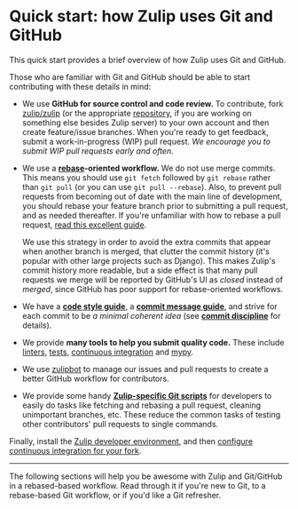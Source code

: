 # Quick start: how Zulip uses Git and GitHub

This quick start provides a brief overview of how Zulip uses Git and GitHub.

Those who are familiar with Git and GitHub should be able to start contributing
with these details in mind:

- We use **GitHub for source control and code review.** To contribute, fork
  [zulip/zulip][github-zulip-zulip] (or the appropriate
  [repository][github-zulip], if you are working on something else besides
  Zulip server) to your own account and then create feature/issue branches.
  When you're ready to get feedback, submit a work-in-progress (WIP) pull
  request. _We encourage you to submit WIP pull requests early and often._

- We use a **[rebase][gitbook-rebase]-oriented workflow.** We do not use merge
  commits. This means you should use `git fetch` followed by `git rebase`
  rather than `git pull` (or you can use `git pull --rebase`). Also, to prevent
  pull requests from becoming out of date with the main line of development,
  you should rebase your feature branch prior to submitting a pull request, and
  as needed thereafter. If you're unfamiliar with how to rebase a pull request,
  [read this excellent guide][github-rebase-pr].

  We use this strategy in order to avoid the extra commits that appear
  when another branch is merged, that clutter the commit history (it's
  popular with other large projects such as Django). This makes
  Zulip's commit history more readable, but a side effect is that many
  pull requests we merge will be reported by GitHub's UI as _closed_
  instead of _merged_, since GitHub has poor support for
  rebase-oriented workflows.

- We have a **[code style guide][zulip-rtd-code-style]**, a **[commit message
  guide][zulip-rtd-commit-messages]**, and strive for each commit to be _a
  minimal coherent idea_ (see **[commit
  discipline][zulip-rtd-commit-discipline]** for details).

- We provide **many tools to help you submit quality code.** These include
  [linters][zulip-rtd-lint-tools], [tests][zulip-rtd-testing], [continuous
  integration][continuous-integration] and [mypy][zulip-rtd-mypy].

- We use [zulipbot][zulip-rtd-zulipbot-usage] to manage our issues and
  pull requests to create a better GitHub workflow for contributors.

- We provide some handy **[Zulip-specific Git scripts][zulip-rtd-zulip-tools]**
  for developers to easily do tasks like fetching and rebasing a pull
  request, cleaning unimportant branches, etc. These reduce the common
  tasks of testing other contributors' pull requests to single commands.

Finally, install the [Zulip developer environment][zulip-rtd-dev-overview], and then
[configure continuous integration for your fork][zulip-git-guide-fork-ci].

---

The following sections will help you be awesome with Zulip and Git/GitHub in a
rebased-based workflow. Read through it if you're new to Git, to a rebase-based
Git workflow, or if you'd like a Git refresher.

[gitbook-rebase]: https://git-scm.com/book/en/v2/Git-Branching-Rebasing
[github-rebase-pr]: https://github.com/edx/edx-platform/wiki/How-to-Rebase-a-Pull-Request
[github-zulip]: https://github.com/zulip/
[github-zulip-zulip]: https://github.com/zulip/zulip/
[continuous-integration]: ../testing/continuous-integration.md
[zulip-git-guide-fork-ci]: cloning.html#step-3-configure-continuous-integration-for-your-fork
[zulip-rtd-code-style]: ../contributing/code-style.md
[zulip-rtd-commit-discipline]: ../contributing/version-control.html#commit-discipline
[zulip-rtd-commit-messages]: ../contributing/version-control.html#commit-messages
[zulip-rtd-dev-overview]: ../development/overview.md
[zulip-rtd-lint-tools]: ../contributing/code-style.html#lint-tools
[zulip-rtd-mypy]: ../testing/mypy.md
[zulip-rtd-testing]: ../testing/testing.md
[zulip-rtd-zulip-tools]: zulip-tools.md
[zulip-rtd-zulipbot-usage]: ../contributing/zulipbot-usage.md
